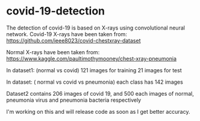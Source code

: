 # covid-19-detection

The detection of covid-19 is based on X-rays using convolutional neural network.
Covid-19 X-rays have been taken from:
https://github.com/ieee8023/covid-chestxray-dataset

Normal X-rays have been taken from:
https://www.kaggle.com/paultimothymooney/chest-xray-pneumonia

In dataset1: (normal vs covid)
121 images for training
21 images for test

In dataset: ( normal vs covid vs pneumonia)
each class has 142 images

Dataset2 contains 206 images of covid 19, and 500 each images of normal, pneumonia virus and pneumonia bacteria respectively


I'm working on this and will release code as soon as I get better accuracy.
